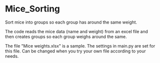 # Mice_Sorting
Sort mice into groups so each group has around the same weight.

The code reads the mice data (name and weight) from an excel file and then creates groups so each group weighs around the same.

The file "Mice weights.xlsx" is a sample. The settings in main.py are set for this file. Can be changed when you try your own file according to your needs.
